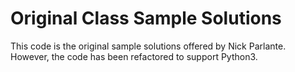 # Original Class Sample Solutions

This code is the original sample solutions offered by Nick Parlante. However, the code has been 
refactored to support Python3.
